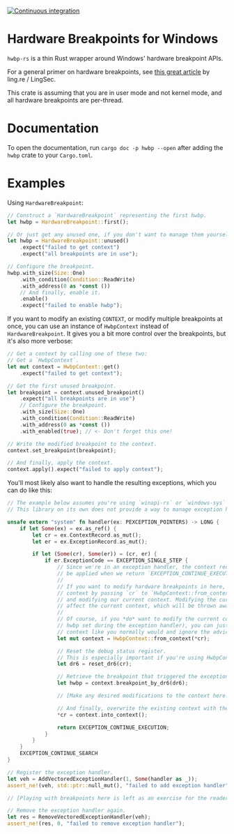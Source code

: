 [![Continuous integration](https://github.com/3db6cd7f-e24c-4b34-917a-c79bc2c4c6cc/hwbp-rs/workflows/Continuous%20integration/badge.svg)](https://github.com/3db6cd7f-e24c-4b34-917a-c79bc2c4c6cc/hwbp-rs/actions)

Hardware Breakpoints for Windows
================================

`hwbp-rs` is a thin Rust wrapper around Windows' hardware breakpoint APIs.

For a general primer on hardware breakpoints, see [this great article](https://ling.re/hardware-breakpoints/) by ling.re / LingSec.

This crate is assuming that you are in user mode and not kernel mode, and all hardware breakpoints are per-thread.

Documentation
=============

To open the documentation, run `cargo doc -p hwbp --open` after adding the `hwbp` crate to your `Cargo.toml`.

Examples
========
Using `HardwareBreakpoint`:
```rs
// Construct a `HardwareBreakpoint` representing the first hwbp.
let hwbp = HardwareBreakpoint::first();

// Or just get any unused one, if you don't want to manage them yourself.
let hwbp = HardwareBreakpoint::unused()
    .expect("failed to get context")
    .expect("all breakpoints are in use");

// Configure the breakpoint.
hwbp.with_size(Size::One)
    .with_condition(Condition::ReadWrite)
    .with_address(0 as *const ())
    // And finally, enable it.
    .enable()
    .expect("failed to enable hwbp");
```

If you want to modify an existing `CONTEXT`, or modify multiple breakpoints at once, you can use an
instance of `HwbpContext` instead of `HardwareBreakpoint`. It gives you a bit more control over the
breakpoints, but it's also more verbose:
```rs
// Get a context by calling one of these two:
// Get a `HwbpContext`.
let mut context = HwbpContext::get()
    .expect("failed to get context");

// Get the first unused breakpoint.
let breakpoint = context.unused_breakpoint()
    .expect("all breakpoints are in use")
    // Configure the breakpoint.
    .with_size(Size::One)
    .with_condition(Condition::ReadWrite)
    .with_address(0 as *const ())
    .with_enabled(true); // <- Don't forget this one!

// Write the modified breakpoint to the context.
context.set_breakpoint(breakpoint);

// And finally, apply the context.
context.apply().expect("failed to apply context");
```

You'll most likely also want to handle the resulting exceptions, which you can do like this:
```rs
// The example below assumes you're using `winapi-rs` or `windows-sys` or similar.
// This library on its own does not provide a way to manage exception handlers.

unsafe extern "system" fn handler(ex: PEXCEPTION_POINTERS) -> LONG {
    if let Some(ex) = ex.as_ref() {
        let cr = ex.ContextRecord.as_mut();
        let er = ex.ExceptionRecord.as_mut();

        if let (Some(cr), Some(er)) = (cr, er) {
            if er.ExceptionCode == EXCEPTION_SINGLE_STEP {
                // Since we're in an exception handler, the context record in `cr` is going to
                // be applied when we return `EXCEPTION_CONTINUE_EXECUTION`.
                //
                // If you want to modify hardware breakpoints in here, make sure to create the
                // context by passing `cr` to `HwbpContext::from_context` instead of capturing
                // and modifying our current context. Modifying the current context will only
                // affect the current context, which will be thrown away when `cr` is applied.
                //
                // Of course, if you *do* want to modify the current context (e.g. to have a
                // hwbp set during the exception handler), you can just retrieve the current
                // context like you normally would and ignore the advice above.
                let mut context = HwbpContext::from_context(*cr);

                // Reset the debug status register.
                // This is especially important if you're using HwbpContext::breakpoint_by_dr6.
                let dr6 = reset_dr6(cr);

                // Retrieve the breakpoint that triggered the exception.
                let hwbp = context.breakpoint_by_dr6(dr6);

                // [Make any desired modifications to the context here.]

                // And finally, overwrite the existing context with the modified one.
                *cr = context.into_context();

                return EXCEPTION_CONTINUE_EXECUTION;
            }
        }
    }
    EXCEPTION_CONTINUE_SEARCH
}

// Register the exception handler.
let veh = AddVectoredExceptionHandler(1, Some(handler as _));
assert_ne!(veh, std::ptr::null_mut(), "failed to add exception handler");

// [Playing with breakpoints here is left as an exercise for the reader.]

// Remove the exception handler again.
let res = RemoveVectoredExceptionHandler(veh);
assert_ne!(res, 0, "failed to remove exception handler");
```

